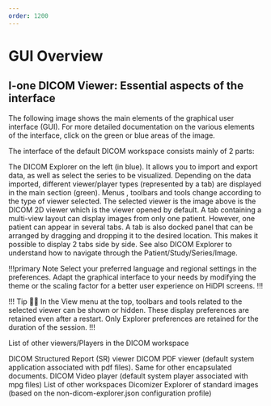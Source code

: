 ```yaml
---
order: 1200
---
```


# GUI Overview

## I-one DICOM Viewer: Essential aspects of the interface 

The following image shows the main elements of the graphical user interface (GUI). For more detailed documentation on the various elements of the interface, click on the green or blue areas of the image.


The interface of the default DICOM workspace consists mainly of 2 parts:

The DICOM Explorer on the left (in blue). It allows you to import and export data, as well as select the series to be visualized.
Depending on the data imported, different viewer/player types (represented by a tab) are displayed in the main section (green). Menus , toolbars and tools change according to the type of viewer selected.
The selected viewer is the image above is the DICOM 2D viewer  which is the viewer opened by default.
A tab containing a multi-view layout can display images from only one patient. However, one patient can appear in several tabs.
A tab is also docked panel that can be arranged by dragging and dropping it to the desired location. This makes it possible to display 2 tabs side by side.
See also DICOM Explorer to understand how to navigate through the Patient/Study/Series/Image.

!!!primary Note
Select your preferred language and regional settings in the preferences. Adapt the graphical interface to your needs by modifying the theme or the scaling factor for a better user experience on HiDPI screens.
!!!


!!! Tip 💁‍♂️
In the View menu at the top, toolbars and tools related to the selected viewer can be shown or hidden. These display preferences are retained even after a restart. Only Explorer preferences are retained for the duration of the session.
!!!

List of other viewers/Players in the DICOM workspace

DICOM Structured Report (SR) viewer
DICOM PDF viewer (default system application associated with pdf files). Same for other encapsulated documents.
DICOM Video player (default system player associated with mpg files)
List of other workspaces
Dicomizer
Explorer of standard images (based on the non-dicom-explorer.json configuration profile)


